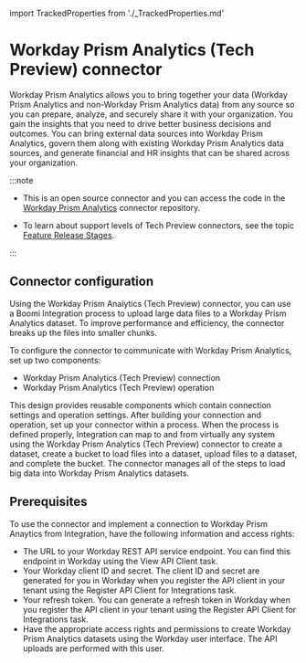 import TrackedProperties from './_TrackedProperties.md'

# Workday Prism Analytics \(Tech Preview\) connector 

<head>
  <meta name="guidename" content="Integration"/>
  <meta name="context" content="GUID-d9a72f0a-ccb9-470d-8a0f-a4629d4d3d7b"/>
</head>


Workday Prism Analytics allows you to bring together your data \(Workday Prism Analytics and non-Workday Prism Analytics data\) from any source so you can prepare, analyze, and securely share it with your organization. You gain the insights that you need to drive better business decisions and outcomes. You can bring external data sources into Workday Prism Analytics, govern them along with existing Workday Prism Analytics data sources, and generate financial and HR insights that can be shared across your organization.

:::note

- This is an open source connector and you can access the code in the [Workday Prism Analytics](https://bitbucket.org/officialboomi/workday-prism) connector repository.

- To learn about support levels of Tech Preview connectors, see the topic [Feature Release Stages](../../Platform/atm-Feature_release_stages_00d83b66-e5db-4038-8398-fcaead4be12d.md).

:::

## Connector configuration 

Using the Workday Prism Analytics \(Tech Preview\) connector, you can use a Boomi Integration process to upload large data files to a Workday Prism Analytics dataset. To improve performance and efficiency, the connector breaks up the files into smaller chunks.

To configure the connector to communicate with Workday Prism Analytics, set up two components:

-   Workday Prism Analytics \(Tech Preview\) connection
-   Workday Prism Analytics \(Tech Preview\) operation

This design provides reusable components which contain connection settings and operation settings. After building your connection and operation, set up your connector within a process. When the process is defined properly, Integration can map to and from virtually any system using the Workday Prism Analytics \(Tech Preview\) connector to create a dataset, create a bucket to load files into a dataset, upload files to a dataset, and complete the bucket. The connector manages all of the steps to load big data into Workday Prism Analytics datasets.

## Prerequisites 

To use the connector and implement a connection to Workday Prism Anaytics from Integration, have the following information and access rights:

-   The URL to your Workday REST API service endpoint. You can find this endpoint in Workday using the View API Client task.
-   Your Workday client ID and secret. The client ID and secret are generated for you in Workday when you register the API client in your tenant using the Register API Client for Integrations task.
-   Your refresh token. You can generate a refresh token in Workday when you register the API client in your tenant using the Register API Client for Integrations task.
-   Have the appropriate access rights and permissions to create Workday Prism Analytics datasets using the Workday user interface. The API uploads are performed with this user.


<TrackedProperties />